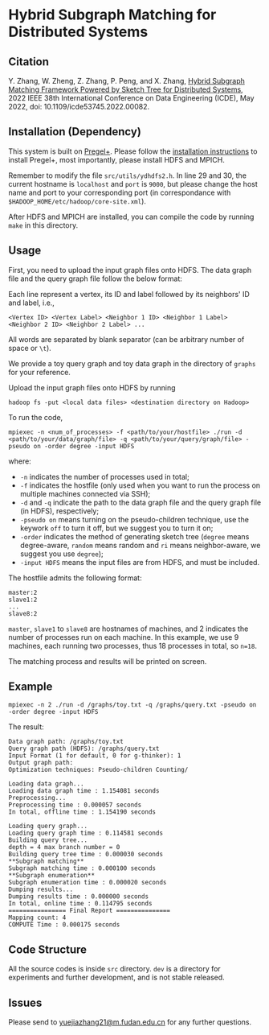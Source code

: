 # Hybrid Subgraph Matching for Distributed Systems 

## Citation
Y. Zhang, W. Zheng, Z. Zhang, P. Peng, and X. Zhang, [Hybrid Subgraph Matching Framework Powered by Sketch Tree for Distributed Systems](https://doi.org/10.1109/icde53745.2022.00082), 2022 IEEE 38th International Conference on Data Engineering (ICDE), May 2022, doi: 10.1109/icde53745.2022.00082.

## Installation (Dependency)
This system is built on [Pregel+](http://www.cse.cuhk.edu.hk/pregelplus/index.html). Please follow the [installation instructions](http://www.cse.cuhk.edu.hk/pregelplus/deploy-hadoop2.html) to install Pregel+, most importantly, please install HDFS and MPICH.

Remember to modify the file `src/utils/ydhdfs2.h`. In line 29 and 30, the current hostname is `localhost` and `port` is `9000`, but please change the host name and port to your corresponding port (in correspondance with `$HADOOP_HOME/etc/hadoop/core-site.xml`). 

After HDFS and MPICH are installed, you can compile the code by running `make` in this directory.

## Usage
First, you need to upload the input graph files onto HDFS. The data graph file and the query graph file follow the below format:

Each line represent a vertex, its ID and label followed by its neighbors' ID and label, i.e.,
```
<Vertex ID> <Vertex Label> <Neighbor 1 ID> <Neighbor 1 Label> <Neighbor 2 ID> <Neighbor 2 Label> ...
```
All words are separated by blank separator (can be arbitrary number of space or `\t`).

We provide a toy query graph and toy data graph in the directory of `graphs` for your reference.

Upload the input graph files onto HDFS by running
```
hadoop fs -put <local data files> <destination directory on Hadoop>
```

To run the code,
```
mpiexec -n <num_of_processes> -f <path/to/your/hostfile> ./run -d <path/to/your/data/graph/file> -q <path/to/your/query/graph/file> -pseudo on -order degree -input HDFS
```
where:
 - `-n` indicates the number of processes used in total;
 - `-f` indicates the hostfile (only used when you want to run the process on multiple machines connected via SSH);
 - `-d` and `-q` indicate the path to the data graph file and the query graph file (in HDFS), respectively;
 - `-pseudo on` means turning on the pseudo-children technique, use the keywork `off` to turn it off, but we suggest you to turn it on;
 - `-order` indicates the method of generating sketch tree (`degree` means degree-aware, `random` means random and `ri` means neighbor-aware, we suggest you use `degree`);
 - `-input HDFS` means the input files are from HDFS, and must be included.

The hostfile admits the following format:
```
master:2
slave1:2
...
slave8:2
```
`master`, `slave1` to `slave8` are hostnames of machines, and 2 indicates the number of processes run on each machine. In this example, we use 9 machines, each running two processes, thus 18 processes in total, so `n=18`.

The matching process and results will be printed on screen. 

## Example
```
mpiexec -n 2 ./run -d /graphs/toy.txt -q /graphs/query.txt -pseudo on -order degree -input HDFS
```
The result:
```
Data graph path: /graphs/toy.txt
Query graph path (HDFS): /graphs/query.txt
Input Format (1 for default, 0 for g-thinker): 1
Output graph path:
Optimization techniques: Pseudo-children Counting/

Loading data graph...
Loading data graph time : 1.154081 seconds
Preprocessing...
Preprocessing time : 0.000057 seconds
In total, offline time : 1.154190 seconds

Loading query graph...
Loading query graph time : 0.114581 seconds
Building query tree...
depth = 4 max branch number = 0
Building query tree time : 0.000030 seconds
**Subgraph matching**
Subgraph matching time : 0.000100 seconds
**Subgraph enumeration**
Subgraph enumeration time : 0.000020 seconds
Dumping results...
Dumping results time : 0.000000 seconds
In total, online time : 0.114795 seconds
================ Final Report ===============
Mapping count: 4
COMPUTE Time : 0.000175 seconds
```

## Code Structure
All the source codes is inside `src` directory. `dev` is a directory for experiments and further development, and is not stable released. 

## Issues
Please send to yuejiazhang21@m.fudan.edu.cn for any further questions.
